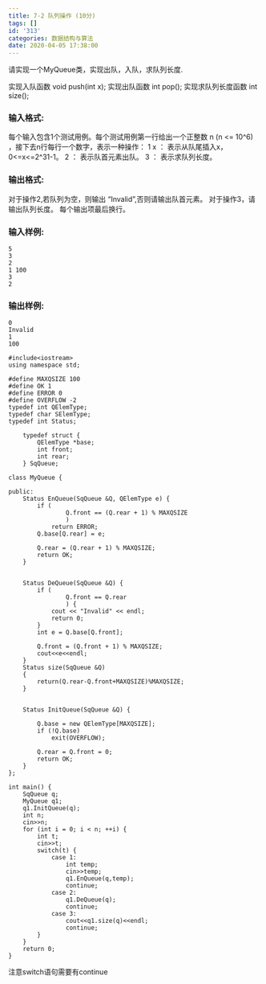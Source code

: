 ```yaml
---
title: 7-2 队列操作 (10分)
tags: []
id: '313'
categories: 数据结构与算法
date: 2020-04-05 17:38:00
---
```


请实现一个MyQueue类，实现出队，入队，求队列长度.

实现入队函数 void push(int x); 实现出队函数 int pop(); 实现求队列长度函数 int size();

### 输入格式:

每个输入包含1个测试用例。每个测试用例第一行给出一个正整数 n (n <= 10^6) ，接下去n行每行一个数字，表示一种操作： 1 x ： 表示从队尾插入x，0<=x<=2^31-1。 2 ： 表示队首元素出队。 3 ： 表示求队列长度。

### 输出格式:

对于操作2,若队列为空，则输出 “Invalid”,否则请输出队首元素。 对于操作3，请输出队列长度。 每个输出项最后换行。

### 输入样例:

```
5
3
2
1 100
3
2
```

### 输出样例:

```
0
Invalid
1
100
```

```
#include<iostream>
using namespace std;

#define MAXQSIZE 100
#define OK 1
#define ERROR 0
#define OVERFLOW -2
typedef int QElemType;
typedef char SElemType;
typedef int Status;

    typedef struct {
        QElemType *base;
        int front;
        int rear;
    } SqQueue;

class MyQueue {

public:
    Status EnQueue(SqQueue &Q, QElemType e) {
        if (
                Q.front == (Q.rear + 1) % MAXQSIZE
                )
            return ERROR;
        Q.base[Q.rear] = e;

        Q.rear = (Q.rear + 1) % MAXQSIZE;
        return OK;
    }


    Status DeQueue(SqQueue &Q) {
        if (
                Q.front == Q.rear
                ) {
            cout << "Invalid" << endl;
            return 0;
        }
        int e = Q.base[Q.front];

        Q.front = (Q.front + 1) % MAXQSIZE;
        cout<<e<<endl;
    }
    Status size(SqQueue &Q)
    {
        return(Q.rear-Q.front+MAXQSIZE)%MAXQSIZE;
    }


    Status InitQueue(SqQueue &Q) {

        Q.base = new QElemType[MAXQSIZE];
        if (!Q.base)
            exit(OVERFLOW);

        Q.rear = Q.front = 0;
        return OK;
    }
};

int main() {
    SqQueue q;
    MyQueue q1;
    q1.InitQueue(q);
    int n;
    cin>>n;
    for (int i = 0; i < n; ++i) {
        int t;
        cin>>t;
        switch(t) {
            case 1:
                int temp;
                cin>>temp;
                q1.EnQueue(q,temp);
                continue;
            case 2:
                q1.DeQueue(q);
                continue;
            case 3:
                cout<<q1.size(q)<<endl;
                continue;
        }
    }
    return 0;
}
```

注意switch语句需要有continue